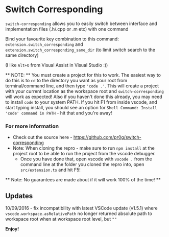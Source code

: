 # Switch Corresponding
 `switch-corresponding` allows you to easily switch between interface and implementation files (.h/.cpp or .m etc) with one command

Bind your favourite key combination to this command: `extension.switch_corresponding` and `extension.switch_corresponding_same_dir` (to limit switch search to the same directory)

(I  like `Alt+O` from Visual Assist in Visual Studio :))

** NOTE: ** You must create a project for this to work.
The easiest way to do this is to `cd` to the directory you want as your root from terminal/command line, and then type `'code .'`.
This will create a project with your current location as the workspace root and `switch-corresponding` will work as expected!
Also if you haven't done this already, you may need to install `code` to your system PATH.
If you hit F1 from inside vscode, and start typing install, you should see an option for `Shell Command: Install 'code' command in PATH` - hit that and you're away!

### For more information
 * Check out the source here - https://github.com/pr0g/switch-corresponding
 * Note: When cloning the repro - make sure to run `npm install` at the project root to be able to run the project from the vscode debugger. 
  	* Once you have done that, open vscode with `vscode .` from the command line at the folder you cloned the repro into, open `src/extension.ts` and hit F5!

** Note: No guarantees are made about if it will work 100% of the time! **

## Updates
10/09/2016 - fix incompatibility with latest VSCode update (v1.5.1) where `vscode.workspace.asRelativePath` no longer returned absolute path to workspace root when at workspace root level, but `""`

**Enjoy!**
